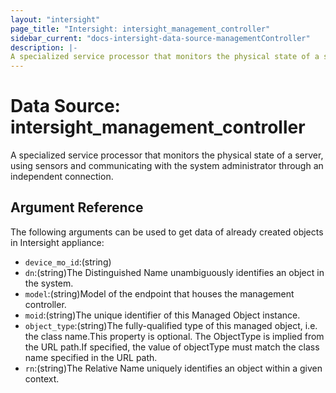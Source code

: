 ```yaml
---
layout: "intersight"
page_title: "Intersight: intersight_management_controller"
sidebar_current: "docs-intersight-data-source-managementController"
description: |-
A specialized service processor that monitors the physical state of a server, using sensors and communicating with the system administrator through an independent connection.
---
```


# Data Source: intersight_management_controller
A specialized service processor that monitors the physical state of a server, using sensors and communicating with the system administrator through an independent connection.
## Argument Reference
The following arguments can be used to get data of already created objects in Intersight appliance:
* `device_mo_id`:(string)
* `dn`:(string)The Distinguished Name unambiguously identifies an object in the system.
* `model`:(string)Model of the endpoint that houses the management controller.
* `moid`:(string)The unique identifier of this Managed Object instance.
* `object_type`:(string)The fully-qualified type of this managed object, i.e. the class name.This property is optional. The ObjectType is implied from the URL path.If specified, the value of objectType must match the class name specified in the URL path.
* `rn`:(string)The Relative Name uniquely identifies an object within a given context.
